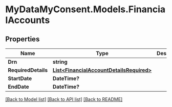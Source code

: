 # MyDataMyConsent.Models.FinancialAccounts

## Properties

Name | Type | Description | Notes
------------ | ------------- | ------------- | -------------
**Drn** | **string** |  | [optional] 
**RequiredDetails** | [**List&lt;FinancialAccountDetailsRequired&gt;**](FinancialAccountDetailsRequired.md) |  | [optional] 
**StartDate** | **DateTime?** |  | [optional] 
**EndDate** | **DateTime?** |  | [optional] 

[[Back to Model list]](../README.md#documentation-for-models) [[Back to API list]](../README.md#documentation-for-api-endpoints) [[Back to README]](../README.md)

